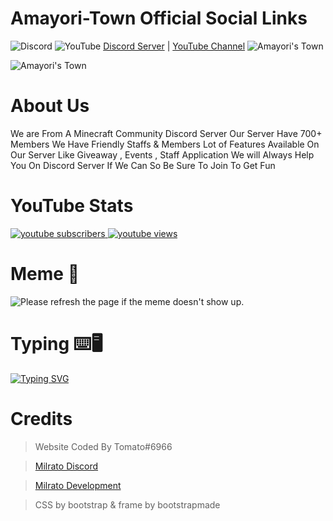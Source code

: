 # Amayori-Town Official Social Links
![Discord](https://img.shields.io/badge/%3CServer%3E-%237289DA.svg?style=for-the-badge&logo=discord&logoColor=white)
![YouTube](https://img.shields.io/badge/<handle>-%23FF0000.svg?style=for-the-badge&logo=YouTube&logoColor=white)
[Discord Server](https://discord.gg/amayoritown)
 | [YouTube Channel](https://youtube.com/amayori30)
<img src="https://discordapp.com/api/guilds/913270958972866650/widget.png?style=banner2" alt="Amayori's Town"/>

<img src="https://media.discordapp.net/attachments/913720353983975455/943774006975279124/standard.gif?style=banner2" alt="Amayori's Town"/>




# About Us
We are From A Minecraft Community Discord Server
Our Server Have 700+ Members
We Have Friendly Staffs & Members
Lot of Features Available On Our Server Like Giveaway , Events
, Staff Application
We will Always Help You On Discord Server If We Can So Be Sure To Join To Get Fun 



# YouTube Stats
<a href="https://www.youtube.com/channel/UCoq_31DRlsswjDG0p71pd2Q">
 <img alt="youtube subscribers" src="https://github-readme-youtube-stats.herokuapp.com/subscribers/index.php?id=[UCoq_31DRlsswjDG0p71pd2Q]&key=AIzaSyDuolVB_W8hWnb0sJnC1VK2zraVKySBT_s"/>
</a>
<a href="https://www.youtube.com/channel/UCoq_31DRlsswjDG0p71pd2Q">
 <img alt="youtube views" src="https://github-readme-youtube-stats.herokuapp.com/views/index.php?id=UCoq_31DRlsswjDG0p71pd2Q&key=AIzaSyDuolVB_W8hWnb0sJnC1VK2zraVKySBT_s"/>
</a>

# Meme 🐸
<img src='https://random-memer.herokuapp.com/' title="Meme" alt="Please refresh the page if the meme doesn't show up.">

# Typing ⌨️🖥️
[![Typing SVG](https://readme-typing-svg.herokuapp.com?color=%230FFF1B&lines=Hey+Everyone+Welcome;To+Amayori's+Town;Official+GitHub;Thanks+For+Visiting)](https://git.io/typing-svg)

# Credits
> Website Coded By Tomato#6966

> [Milrato Discord](https://discord.gg/milrato)

> [Milrato Development](https://milrato.dev)

> CSS by bootstrap & frame by bootstrapmade
